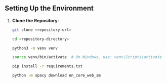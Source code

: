 ## Setting Up the Environment

1. **Clone the Repository**:

   ```bash
   git clone <repository-url>
   
   cd <repository-directory>
   
   python3 -m venv venv
   
   source venv/bin/activate  # On Windows, use: venv\Scripts\activate
   
   pip install -r requirements.txt
   
   python -m spacy download en_core_web_sm
